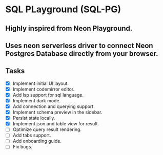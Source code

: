 # SQL PLayground (SQL-PG)
## Highly inspired from Neon Playground.

## Uses neon serverless driver to connect Neon Postgres Database directly from your browser.

## Tasks
- [x]  Implement initial UI layout.
- [x] Implement codemirror editor.
- [x] Add lsp support for sql language.
- [x] Implement dark mode.
- [x] Add connection and querying support.
- [x] Implement schema preview in the sidebar. 
- [x] Persist state locally.
- [x] Implement json and table view for result.
- [ ] Optimize query result rendering.
- [ ] Add tabs support.
- [ ] Add onboarding guide.
- [ ] Fix bugs.